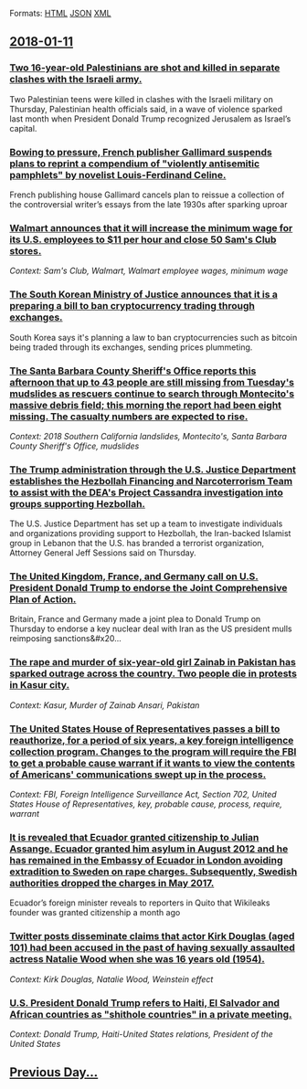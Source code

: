 
Formats: [HTML](2018/01/11/index.html)  [JSON](2018/01/11/index.json)  [XML](2018/01/11/index.xml)  

## [2018-01-11](/news/2018/01/11/index.md)

### [Two 16-year-old Palestinians are shot and killed in separate clashes with the Israeli army. ](/news/2018/01/11/two-16-year-old-palestinians-are-shot-and-killed-in-separate-clashes-with-the-israeli-army.md)
Two Palestinian teens were killed in clashes with the Israeli military on Thursday, Palestinian health officials said, in a wave of violence sparked last month when President Donald Trump recognized Jerusalem as Israel&rsquo;s capital.

### [Bowing to pressure, French publisher Gallimard suspends plans to reprint a compendium of "violently antisemitic pamphlets" by novelist Louis-Ferdinand Celine. ](/news/2018/01/11/bowing-to-pressure-french-publisher-gallimard-suspends-plans-to-reprint-a-compendium-of-violently-antisemitic-pamphlets-by-novelist-louis.md)
French publishing house Gallimard cancels plan to reissue a collection of the controversial writer’s essays from the late 1930s after sparking uproar

### [Walmart announces that it will increase the minimum wage for its U.S. employees to $11 per hour and close 50 Sam's Club stores. ](/news/2018/01/11/walmart-announces-that-it-will-increase-the-minimum-wage-for-its-u-s-employees-to-11-per-hour-and-close-50-sam-s-club-stores.md)
_Context: Sam's Club, Walmart, Walmart employee wages, minimum wage_

### [The South Korean Ministry of Justice announces that it is a preparing a bill to ban cryptocurrency trading through exchanges. ](/news/2018/01/11/the-south-korean-ministry-of-justice-announces-that-it-is-a-preparing-a-bill-to-ban-cryptocurrency-trading-through-exchanges.md)
South Korea says it&#039;s planning a law to ban cryptocurrencies such as bitcoin being traded through its exchanges, sending prices plummeting.

### [ The Santa Barbara County Sheriff's Office reports this afternoon that up to 43 people are still missing from Tuesday's mudslides as rescuers continue to search through Montecito's massive debris field; this morning the report had been eight missing. The casualty numbers are expected to rise. ](/news/2018/01/11/the-santa-barbara-county-sheriff-s-office-reports-this-afternoon-that-up-to-43-people-are-still-missing-from-tuesday-s-mudslides-as-rescuer.md)
_Context: 2018 Southern California landslides, Montecito's, Santa Barbara County Sheriff's Office, mudslides_

### [The Trump administration through the U.S. Justice Department establishes the Hezbollah Financing and Narcoterrorism Team to assist with the DEA's Project Cassandra investigation into groups supporting Hezbollah. ](/news/2018/01/11/the-trump-administration-through-the-u-s-justice-department-establishes-the-hezbollah-financing-and-narcoterrorism-team-to-assist-with-the.md)
The U.S. Justice Department has set up a team to investigate individuals and organizations providing support to Hezbollah, the Iran-backed Islamist group in Lebanon that the U.S. has branded a terrorist organization, Attorney General Jeff Sessions said on Thursday.

### [The United Kingdom, France, and Germany call on U.S. President Donald Trump to endorse the Joint Comprehensive Plan of Action. ](/news/2018/01/11/the-united-kingdom-france-and-germany-call-on-u-s-president-donald-trump-to-endorse-the-joint-comprehensive-plan-of-action.md)
Britain,&#x20;France&#x20;and&#x20;Germany&#x20;made&#x20;a&#x20;joint&#x20;plea&#x20;to&#x20;Donald&#x20;Trump&#x20;on&#x20;Thursday&#x20;to&#x20;endorse&#x20;a&#x20;key&#x20;nuclear&#x20;deal&#x20;with&#x20;Iran&#x20;as&#x20;the&#x20;US&#x20;president&#x20;mulls&#x20;reimposing&#x20;sanctions&#x20...

### [The rape and murder of six-year-old girl Zainab in Pakistan has sparked outrage across the country. Two people die in protests in Kasur city. ](/news/2018/01/11/the-rape-and-murder-of-six-year-old-girl-zainab-in-pakistan-has-sparked-outrage-across-the-country-two-people-die-in-protests-in-kasur-city.md)
_Context: Kasur, Murder of Zainab Ansari, Pakistan_

### [The United States House of Representatives passes a bill to reauthorize, for a period of six years, a key foreign intelligence collection program. Changes to the program will require the FBI to get a probable cause warrant if it wants to view the contents of Americans' communications swept up in the process. ](/news/2018/01/11/the-united-states-house-of-representatives-passes-a-bill-to-reauthorize-for-a-period-of-six-years-a-key-foreign-intelligence-collection-pr.md)
_Context: FBI, Foreign Intelligence Surveillance Act, Section 702, United States House of Representatives, key, probable cause, process, require, warrant_

### [It is revealed that Ecuador granted citizenship to Julian Assange. Ecuador granted him asylum in August 2012 and he has remained in the Embassy of Ecuador in London avoiding extradition to Sweden on rape charges. Subsequently, Swedish authorities dropped the charges in May 2017. ](/news/2018/01/11/it-is-revealed-that-ecuador-granted-citizenship-to-julian-assange-ecuador-granted-him-asylum-in-august-2012-and-he-has-remained-in-the-emba.md)
Ecuador’s foreign minister reveals to reporters in Quito that Wikileaks founder was granted citizenship a month ago

### [Twitter posts disseminate claims that actor Kirk Douglas (aged 101) had been accused in the past of having sexually assaulted actress Natalie Wood when she was 16 years old (1954). ](/news/2018/01/11/twitter-posts-disseminate-claims-that-actor-kirk-douglas-aged-101-had-been-accused-in-the-past-of-having-sexually-assaulted-actress-natali.md)
_Context: Kirk Douglas, Natalie Wood, Weinstein effect_

### [U.S. President Donald Trump refers to Haiti, El Salvador and African countries as "shithole countries" in a private meeting. ](/news/2018/01/11/u-s-president-donald-trump-refers-to-haiti-el-salvador-and-african-countries-as-shithole-countries-in-a-private-meeting.md)
_Context: Donald Trump, Haiti-United States relations, President of the United States_

## [Previous Day...](/news/2018/01/10/index.md)

